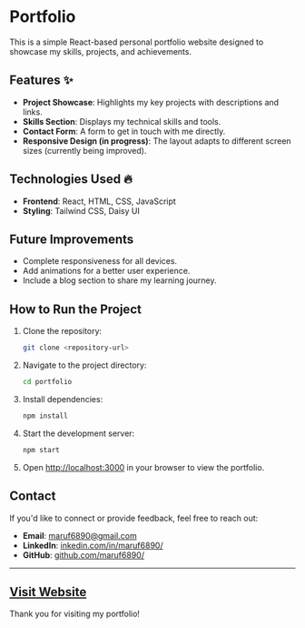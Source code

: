 # Portfolio

This is a simple React-based personal portfolio website designed to showcase my skills, projects, and achievements.

## Features  ✨ 
- **Project Showcase**: Highlights my key projects with descriptions and links.
- **Skills Section**: Displays my technical skills and tools.
- **Contact Form**: A form to get in touch with me directly.
- **Responsive Design (in progress)**: The layout adapts to different screen sizes (currently being improved).

## Technologies Used  🔥
- **Frontend**: React, HTML, CSS, JavaScript
- **Styling**: Tailwind CSS, Daisy UI

## Future Improvements
- Complete responsiveness for all devices.
- Add animations for a better user experience.
- Include a blog section to share my learning journey.

## How to Run the Project
1. Clone the repository:
   ```bash
   git clone <repository-url>
   ```
2. Navigate to the project directory:
   ```bash
   cd portfolio
   ```
3. Install dependencies:
   ```bash
   npm install
   ```
4. Start the development server:
   ```bash
   npm start
   ```
5. Open [http://localhost:3000](http://localhost:3000) in your browser to view the portfolio.

## Contact
If you'd like to connect or provide feedback, feel free to reach out:
- **Email**: maruf6890@gmail.com
- **LinkedIn**: [inkedin.com/in/maruf6890/](https://www.linkedin.com/in/maruf6890/)
- **GitHub**: [github.com/maruf6890/](https://github.com/maruf6890/)

---
## [Visit Website](https://glittering-cucurucho-e62fa4.netlify.app/) 


Thank you for visiting my portfolio!

